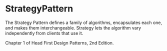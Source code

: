# StrategyPattern
The Strategy Pattern defines a family of algorithms, encapsulates each one, and makes them interchangeable. Strategy lets the algorithm vary independently from clients that use it.

Chapter 1 of Head First Design Patterns, 2nd Edition.
